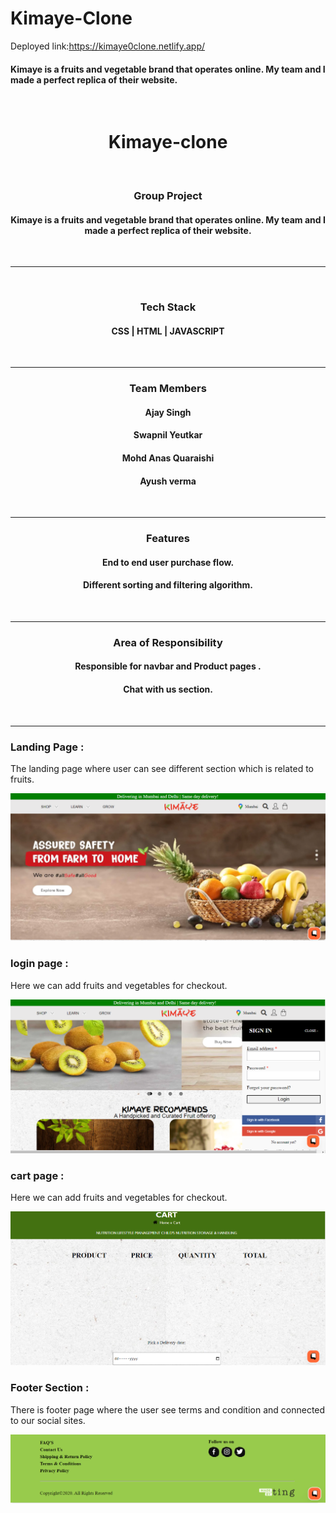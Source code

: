 # Kimaye-Clone
Deployed link:https://kimaye0clone.netlify.app/
<h4>Kimaye is a fruits and vegetable brand that operates online. My team and I made a perfect replica of their website.</h4>

<br>
<h1 align="center" > Kimaye-clone</h1>

<br>



<h3 align="center">Group Project</h3>
<h4 align="center"> Kimaye is a fruits and vegetable brand that operates online. My team and I made a perfect replica of their website.</h4>

<br><hr>
<br>

<h3 align="center">Tech Stack </h3>
<h4 align="center"> CSS | HTML | JAVASCRIPT</h4>

<br><hr>
<h3 align="center">Team Members </h3>
<h4 align="center">Ajay Singh</h4>
<h4 align="center">Swapnil Yeutkar</h4>
<h4 align="center">Mohd Anas Quaraishi</h4>
<h4 align="center">Ayush verma</h4>

<br><hr>


<h3 align="center">Features</h3>
<h4 align="center">End to end user purchase flow.</h4>
<h4 align="center"> Different sorting and filtering algorithm.</h4>

<br><hr>


<h3 align="center">Area of Responsibility</h3>
<h4 align="center">Responsible for navbar and Product pages .</h4>
<h4 align="center"> Chat with us section.</h4>

<br><hr>
###  Landing Page : 
The landing page where user can see different section which is related to fruits.

<img src="https://github.com/Swapnil28Y/Kimaye-Clone/blob/main/img/homepage.png"/>

###  login page : 
Here we can add fruits and vegetables for checkout.  

<img src="https://github.com/Swapnil28Y/Kimaye-Clone/blob/main/img/signin.png"/>

###  cart page : 
Here we can add fruits and vegetables for checkout.  

<img src="https://github.com/Swapnil28Y/Kimaye-Clone/blob/main/img/cart.png"/>

### Footer Section : 
There is footer page where the user see terms and condition and connected to our social sites.

<img src="https://github.com/Swapnil28Y/Kimaye-Clone/blob/main/img/footer.png"/>

